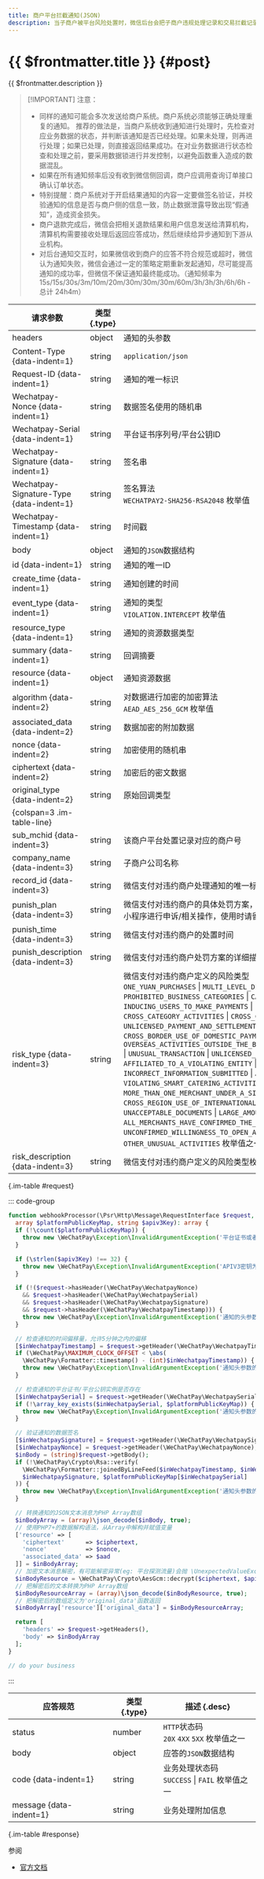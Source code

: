 ```yaml
---
title: 商户平台拦截通知(JSON)
description: 当子商户被平台风险处置时，微信后台会把子商户违规处理记录和交易拦截记录推送给相应的服务商、渠道商、从业机构，商户需要接收处理该消息，并返回应答。
---
```


# {{ $frontmatter.title }} {#post}

{{ $frontmatter.description }}

> [!IMPORTANT] 注意：
> - 同样的通知可能会多次发送给商户系统。商户系统必须能够正确处理重复的通知。 推荐的做法是，当商户系统收到通知进行处理时，先检查对应业务数据的状态，并判断该通知是否已经处理。如果未处理，则再进行处理；如果已处理，则直接返回结果成功。在对业务数据进行状态检查和处理之前，要采用数据锁进行并发控制，以避免函数重入造成的数据混乱。
> - 如果在所有通知频率后没有收到微信侧回调，商户应调用查询订单接口确认订单状态。
> - 特别提醒：商户系统对于开启结果通知的内容一定要做签名验证，并校验通知的信息是否与商户侧的信息一致，防止数据泄露导致出现“假通知”，造成资金损失。
> - 商户退款完成后，微信会把相关退款结果和用户信息发送给清算机构，清算机构需要接收处理后返回应答成功，然后继续给异步通知到下游从业机构。
> - 对后台通知交互时，如果微信收到商户的应答不符合规范或超时，微信认为通知失败，微信会通过一定的策略定期重新发起通知，尽可能提高通知的成功率，但微信不保证通知最终能成功。（通知频率为15s/15s/30s/3m/10m/20m/30m/30m/30m/60m/3h/3h/3h/6h/6h - 总计 24h4m）

| 请求参数 | 类型 {.type} | 描述 {.desc}
| --- | --- | ---
| headers | object | 通知的头参数
| Content-Type {data-indent=1} | string | `application/json`
| Request-ID {data-indent=1} | string | 通知的唯一标识
| Wechatpay-Nonce {data-indent=1} | string | 数据签名使用的随机串
| Wechatpay-Serial {data-indent=1} | string | 平台证书序列号/平台公钥ID
| Wechatpay-Signature {data-indent=1} | string | 签名串
| Wechatpay-Signature-Type {data-indent=1} | string | 签名算法<br/>`WECHATPAY2-SHA256-RSA2048` 枚举值
| Wechatpay-Timestamp {data-indent=1} | string | 时间戳
| body | object | 通知的`JSON`数据结构
| id {data-indent=1} | string | 通知的唯一ID
| create_time {data-indent=1} | string | 通知创建的时间
| event_type {data-indent=1} | string | 通知的类型<br/>`VIOLATION.INTERCEPT` 枚举值
| resource_type {data-indent=1} | string | 通知的资源数据类型
| summary {data-indent=1} | string | 回调摘要
| resource {data-indent=1} | object | 通知资源数据
| algorithm {data-indent=2} | string | 对数据进行加密的加密算法<br/>`AEAD_AES_256_GCM` 枚举值
| associated_data {data-indent=2} | string | 数据加密的附加数据
| nonce {data-indent=2} | string | 加密使用的随机串
| ciphertext {data-indent=2} | string | 加密后的密文数据
| original_type {data-indent=2} | string | 原始回调类型
| {colspan=3 .im-table-line}
| sub_mchid {data-indent=3} | string | 该商户平台处置记录对应的商户号
| company_name {data-indent=3} | string | 子商户公司名称
| record_id {data-indent=3} | string | 微信支付对违约商户处理通知的唯一标识，可用于去重
| punish_plan {data-indent=3} | string | 微信支付对违约商户的具体处罚方案，可根据具体的处罚方案指引商户登录商户平台/商家助手小程序进行申诉/相关操作，使用时请留意该值为处罚方法的文本内容，并非枚举值。
| punish_time {data-indent=3} | string | 微信支付对违约商户的处置时间
| punish_description {data-indent=3} | string | 微信支付对违约商户处罚方案的详细描述信息，补充处罚方案的相关影响。
| risk_type {data-indent=3} | string | 微信支付对违约商户定义的风险类型<br/>`ONE_YUAN_PURCHASES` \| `MULTI_LEVEL_DISTRIBUTION_REBATE` \| `PROHIBITED_BUSINESS_CATEGORIES` \| `CASH_ADVANCE_VIA_CREDIT_CARD` \| `INDUCING_USERS_TO_MAKE_PAYMENTS` \| `FRAUD` \| `MALICIOUS_FAN_COUNT_BOOSTING` \| `CROSS_CATEGORY_ACTIVITIES` \| `CROSS_CATEGORY_BUSINESS` \| `GAMBLING` \| `LEWD_CONTENT` \| `UNLICENSED_PAYMENT_AND_SETTLEMENT_BUSINESS` \| `INVESTMENT` \| `TRANSACTION_DISPUTE` \| `CROSS_BORDER_USE_OF_DOMESTIC_PAYMENT_API` \| `OVERSEAS_ACTIVITIES_OUTSIDE_THE_BUSINESS_SCOPE_APPROVED_BY_REGULATORY_AUTHORITIES` \| `UNUSUAL_TRANSACTION` \| `UNLICENSED_BUSINESS` \| `WEALTH_INVESTMENT` \| `AFFILIATED_TO_A_VIOLATING_ENTITY` \| `INVOLVED_IN_A_JUDICIAL_CASE` \| `INCORRECT_INFORMATION_SUBMITTED` \| `APPEAL_SUCCESSFUL` \| `REPORTED_BY_OTHERS` \| `VIOLATING_SMART_CATERING_ACTIVITIES` \| `MORE_THAN_ONE_MERCHANT_UNDER_A_SINGLE_MERCHANT_ID` \| `CROSS_REGION_USE_OF_INTERNATIONAL_PAYMENT_API` \| `UNUSUAL_REAL_TIME_TRANSACTION` \| `UNACCEPTABLE_DOCUMENTS` \| `LARGE_AMOUNT_TRANSACTION` \| `ALL_MERCHANTS_HAVE_CONFIRMED_THE_WILLINGNESS_TO_OPEN_AN_ACCOUNT` \| `UNCONFIRMED_WILLINGNESS_TO_OPEN_AN_ACCOUNT` \| `INACTIVE_TRANSACTION` \| `OTHER_UNUSUAL_ACTIVITIES` 枚举值之一
| risk_description {data-indent=3} | string | 微信支付对违约商户定义的风险类型枚举值对应的中文描述

{.im-table #request}

::: code-group

```php [处理程序]
function webhookProcessor(\Psr\Http\Message\RequestInterface $request,
  array $platformPublicKeyMap, string $apiv3Key): array {
  if (!\count($platformPublicKeyMap)) {
    throw new \WeChatPay\Exception\InvalidArgumentException('平台证书或者平台公钥数组不能为空');
  }

  if (\strlen($apiv3Key) !== 32) {
    throw new \WeChatPay\Exception\InvalidArgumentException('APIV3密钥为32字节，长度不对');
  }

  if (!($request->hasHeader(\WeChatPay\WechatpayNonce)
    && $request->hasHeader(\WeChatPay\WechatpaySerial)
    && $request->hasHeader(\WeChatPay\WechatpaySignature)
    && $request->hasHeader(\WeChatPay\WechatpayTimestamp))) {
    throw new \WeChatPay\Exception\InvalidArgumentException('通知的头参数缺失必要参数');
  }

  // 检查通知的时间偏移量，允许5分钟之内的偏移
  [$inWechatpayTimestamp] = $request->getHeader(\WeChatPay\WechatpayTimestamp);
  if (\WeChatPay\MAXIMUM_CLOCK_OFFSET < \abs(
    \WeChatPay\Formatter::timestamp() - (int)$inWechatpayTimestamp)) {
    throw new \WeChatPay\Exception\InvalidArgumentException('通知头参数的时间偏移量超过可信阈值');
  }

  // 检查通知的平台证书/平台公钥实例是否存在
  [$inWechatpaySerial] = $request->getHeader(\WeChatPay\WechatpaySerial);
  if (!\array_key_exists($inWechatpaySerial, $platformPublicKeyMap)) {
    throw new \WeChatPay\Exception\InvalidArgumentException('通知头参数的证书序列号/公钥ID本地不存在');
  }

  // 验证通知的数据签名
  [$inWechatpaySignature] = $request->getHeader(\WeChatPay\WechatpaySignature);
  [$inWechatpayNonce] = $request->getHeader(\WeChatPay\WechatpayNonce);
  $inBody = (string)$request->getBody();
  if (!\WeChatPay\Crypto\Rsa::verify(
    \WeChatPay\Formatter::joinedByLineFeed($inWechatpayTimestamp, $inWechatpayNonce, $inBody),
    $inWechatpaySignature, $platformPublicKeyMap[$inWechatpaySerial]
  )) {
    throw new \WeChatPay\Exception\InvalidArgumentException('通知头参数的数据签名校验未通过');
  }

  // 转换通知的JSON文本消息为PHP Array数组
  $inBodyArray = (array)\json_decode($inBody, true);
  // 使用PHP7+的数据解构语法，从Array中解构并赋值变量
  ['resource' => [
    'ciphertext'      => $ciphertext,
    'nonce'           => $nonce,
    'associated_data' => $aad
  ]] = $inBodyArray;
  // 加密文本消息解密，有可能解密异常(eg: 平台探测流量)会抛 \UnexpectedValueException
  $inBodyResource = \WeChatPay\Crypto\AesGcm::decrypt($ciphertext, $apiv3Key, $nonce, $aad);
  // 把解密后的文本转换为PHP Array数组
  $inBodyResourceArray = (array)\json_decode($inBodyResource, true);
  // 把解密后的数组定义为'original_data'函数返回
  $inBodyArray['resource']['original_data'] = $inBodyResourceArray;

  return [
    'headers' => $request->getHeaders(),
    'body' => $inBodyArray
  ];
}

// do your business
```

:::

| 应答规范 | 类型 {.type} | 描述 {.desc}
| --- | --- | ---
| status | number | `HTTP`状态码<br/>`20X` `4XX` `5XX` 枚举值之一
| body | object | 应答的`JSON`数据结构
| code {data-indent=1} | string | 业务处理状态码<br/>`SUCCESS` \| `FAIL` 枚举值之一
| message {data-indent=1} | string | 业务处理附加信息

{.im-table #response}

参阅
- [官方文档](https://pay.weixin.qq.com/docs/partner/apis/violation-notice/violation-notifications/disposal-record-notice.html)
